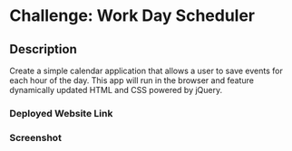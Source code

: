 # Challenge: Work Day Scheduler 

## Description
Create a simple calendar application that allows a user to save events for each hour of the day. This app will run in the browser and feature dynamically updated HTML and CSS powered by jQuery.

### Deployed Website Link


### Screenshot
